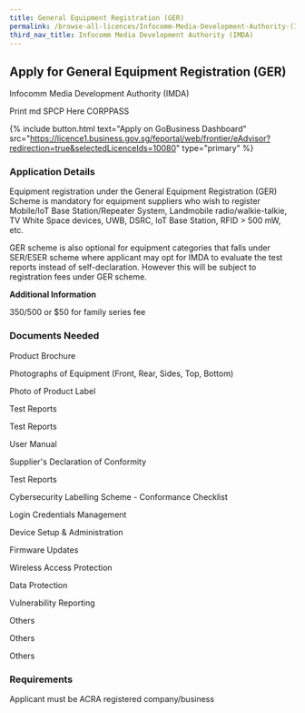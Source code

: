 ```yaml
---
title: General Equipment Registration (GER)
permalink: /browse-all-licences/Infocomm-Media-Development-Authority-(IMDA)/General-Equipment-Registration-(GER)
third_nav_title: Infocomm Media Development Authority (IMDA)
---
```


## Apply for General Equipment Registration (GER)

Infocomm Media Development Authority (IMDA)

Print md SPCP Here CORPPASS

{% include button.html text="Apply on GoBusiness Dashboard" src="https://licence1.business.gov.sg/feportal/web/frontier/eAdvisor?redirection=true&selectedLicenceIds=10080" type="primary" %}

### Application Details

<p>Equipment registration under the General Equipment Registration (GER) Scheme is mandatory for equipment suppliers who wish to register Mobile/IoT Base Station/Repeater System, Landmobile radio/walkie-talkie, TV White Space devices, UWB, DSRC, IoT Base Station, RFID &gt; 500 mW, etc.</p>
<p>GER scheme is also optional for equipment categories that falls under SER/ESER scheme where applicant may opt for IMDA to evaluate the test reports instead of self-declaration. However this will be subject to registration fees under GER scheme.</p>

**Additional Information**

$350/$500 or $50 for family series fee

### Documents Needed

Product Brochure

Photographs of Equipment (Front, Rear, Sides, Top, Bottom)

Photo of Product Label

Test Reports

Test Reports

User Manual

Supplier's Declaration of Conformity

Test Reports

Cybersecurity Labelling Scheme - Conformance Checklist

Login Credentials Management

Device Setup & Administration

Firmware Updates

Wireless Access Protection

Data Protection

Vulnerability Reporting

Others

Others

Others

### Requirements

Applicant must be ACRA registered company/business

